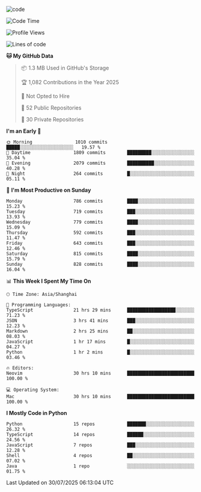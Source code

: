 
<!--
**liuyaanng/liuyaanng** is a ✨ _special_ ✨ repository because its `README.md` (this file) appears on your GitHub profile.

Here are some ideas to get you started:

- 🔭 I’m currently working on ...
- 🌱 I’m currently learning ...
- 👯 I’m looking to collaborate on ...
- 🤔 I’m looking for help with ...
- 💬 Ask me about ...
- 📫 How to reach me: ...
- 😄 Pronouns: ...
- ⚡ Fun fact: ...
-->


![code](https://cdn.jsdelivr.net/gh/liuyaanng/liuyaanng@1.0/code.gif) 

<!--START_SECTION:waka-->
![Code Time](http://img.shields.io/badge/Code%20Time-1%2C739%20hrs%2042%20mins-blue)

![Profile Views](http://img.shields.io/badge/Profile%20Views-0-blue)

![Lines of code](https://img.shields.io/badge/From%20Hello%20World%20I%27ve%20Written-26.3%20million%20lines%20of%20code-blue)

**🐱 My GitHub Data** 

> 📦 1.3 MB Used in GitHub's Storage 
 > 
> 🏆 1,082 Contributions in the Year 2025
 > 
> 🚫 Not Opted to Hire
 > 
> 📜 52 Public Repositories 
 > 
> 🔑 30 Private Repositories 
 > 
**I'm an Early 🐤** 

```text
🌞 Morning                1010 commits        █████░░░░░░░░░░░░░░░░░░░░   19.57 % 
🌆 Daytime                1809 commits        █████████░░░░░░░░░░░░░░░░   35.04 % 
🌃 Evening                2079 commits        ██████████░░░░░░░░░░░░░░░   40.28 % 
🌙 Night                  264 commits         █░░░░░░░░░░░░░░░░░░░░░░░░   05.11 % 
```
📅 **I'm Most Productive on Sunday** 

```text
Monday                   786 commits         ████░░░░░░░░░░░░░░░░░░░░░   15.23 % 
Tuesday                  719 commits         ███░░░░░░░░░░░░░░░░░░░░░░   13.93 % 
Wednesday                779 commits         ████░░░░░░░░░░░░░░░░░░░░░   15.09 % 
Thursday                 592 commits         ███░░░░░░░░░░░░░░░░░░░░░░   11.47 % 
Friday                   643 commits         ███░░░░░░░░░░░░░░░░░░░░░░   12.46 % 
Saturday                 815 commits         ████░░░░░░░░░░░░░░░░░░░░░   15.79 % 
Sunday                   828 commits         ████░░░░░░░░░░░░░░░░░░░░░   16.04 % 
```


📊 **This Week I Spent My Time On** 

```text
🕑︎ Time Zone: Asia/Shanghai

💬 Programming Languages: 
TypeScript               21 hrs 29 mins      ██████████████████░░░░░░░   71.23 % 
JSON                     3 hrs 41 mins       ███░░░░░░░░░░░░░░░░░░░░░░   12.23 % 
Markdown                 2 hrs 25 mins       ██░░░░░░░░░░░░░░░░░░░░░░░   08.03 % 
JavaScript               1 hr 17 mins        █░░░░░░░░░░░░░░░░░░░░░░░░   04.27 % 
Python                   1 hr 2 mins         █░░░░░░░░░░░░░░░░░░░░░░░░   03.46 % 

🔥 Editors: 
Neovim                   30 hrs 10 mins      █████████████████████████   100.00 % 

💻 Operating System: 
Mac                      30 hrs 10 mins      █████████████████████████   100.00 % 
```

**I Mostly Code in Python** 

```text
Python                   15 repos            ███████░░░░░░░░░░░░░░░░░░   26.32 % 
TypeScript               14 repos            ██████░░░░░░░░░░░░░░░░░░░   24.56 % 
JavaScript               7 repos             ███░░░░░░░░░░░░░░░░░░░░░░   12.28 % 
Shell                    4 repos             ██░░░░░░░░░░░░░░░░░░░░░░░   07.02 % 
Java                     1 repo              ░░░░░░░░░░░░░░░░░░░░░░░░░   01.75 % 
```




 Last Updated on 30/07/2025 06:13:04 UTC
<!--END_SECTION:waka-->
